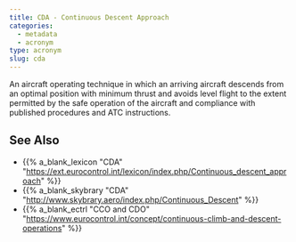 ```yaml
---
title: CDA - Continuous Descent Approach
categories:
  - metadata
  - acronym
type: acronym
slug: cda
---
```


An aircraft operating technique in which an arriving aircraft descends
from an optimal position with minimum thrust and avoids level flight
to the extent permitted by the safe operation of the aircraft and
compliance with published procedures and ATC instructions.

## See Also


* {{% a_blank_lexicon "CDA" "https://ext.eurocontrol.int/lexicon/index.php/Continuous_descent_approach" %}}
* {{% a_blank_skybrary "CDA" "http://www.skybrary.aero/index.php/Continuous_Descent" %}}
* {{% a_blank_ectrl "CCO and CDO" "https://www.eurocontrol.int/concept/continuous-climb-and-descent-operations" %}}
